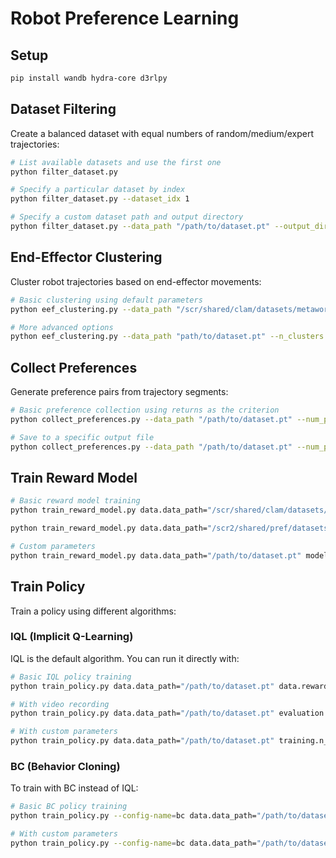 # Robot Preference Learning

## Setup

```bash
pip install wandb hydra-core d3rlpy
```

## Dataset Filtering

Create a balanced dataset with equal numbers of random/medium/expert trajectories:

```bash
# List available datasets and use the first one
python filter_dataset.py

# Specify a particular dataset by index
python filter_dataset.py --dataset_idx 1

# Specify a custom dataset path and output directory
python filter_dataset.py --data_path "/path/to/dataset.pt" --output_dir "my_balanced_datasets"
```

## End-Effector Clustering

Cluster robot trajectories based on end-effector movements:

```bash
# Basic clustering using default parameters
python eef_clustering.py --data_path "/scr/shared/clam/datasets/metaworld/assembly-v2/buffer_assembly-v2.pt"

# More advanced options
python eef_clustering.py --data_path "path/to/dataset.pt" --n_clusters 5 --segment_length 64 --max_segments 1000 --linkage_method average
```

## Collect Preferences

Generate preference pairs from trajectory segments:

```bash
# Basic preference collection using returns as the criterion
python collect_preferences.py --data_path "/path/to/dataset.pt" --num_pairs 1000

# Save to a specific output file
python collect_preferences.py --data_path "/path/to/dataset.pt" --num_pairs 1000 --output_file "my_preferences.pkl"
```

## Train Reward Model

```bash
# Basic reward model training
python train_reward_model.py data.data_path="/scr/shared/clam/datasets/metaworld/assembly-v2/buffer_assembly-v2.pt"

python train_reward_model.py data.data_path="/scr2/shared/pref/datasets/robomimic/lift/mg_image_dense.pt"

# Custom parameters
python train_reward_model.py data.data_path="/path/to/dataset.pt" model.hidden_dims=[256,256] training.num_epochs=50
```

## Train Policy

Train a policy using different algorithms:

### IQL (Implicit Q-Learning)

IQL is the default algorithm. You can run it directly with:

```bash
# Basic IQL policy training
python train_policy.py data.data_path="/path/to/dataset.pt" data.reward_model_path="reward_model/state_action_reward_model.pt"

# With video recording
python train_policy.py data.data_path="/path/to/dataset.pt" evaluation.record_video=true

# With custom parameters
python train_policy.py data.data_path="/path/to/dataset.pt" training.n_epochs=200 model.actor_learning_rate=1e-4
```

### BC (Behavior Cloning)

To train with BC instead of IQL:

```bash
# Basic BC policy training
python train_policy.py --config-name=bc data.data_path="/path/to/dataset.pt"

# With custom parameters
python train_policy.py --config-name=bc data.data_path="/path/to/dataset.pt" model.learning_rate=1e-4 training.n_epochs=200 evaluation.record_video=true
``` 